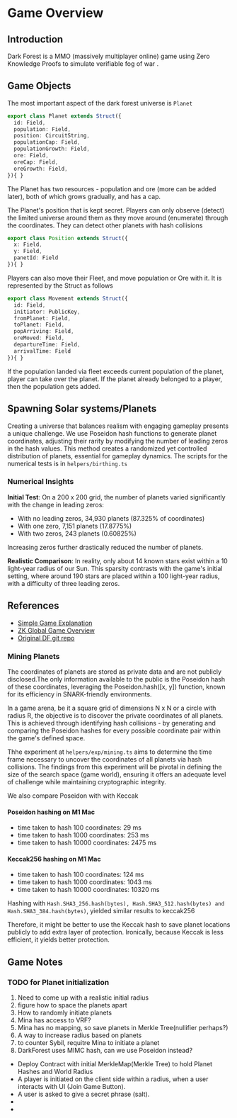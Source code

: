 # Game Overview

## Introduction 
Dark Forest is a MMO (massively multiplayer online) game using Zero Knowledge Proofs to simulate verifiable fog of war .

## Game Objects
The most important aspect of the dark forest universe is `Planet`

```typescript
export class Planet extends Struct({
  id: Field,
  population: Field,
  position: CircuitString,
  populationCap: Field,
  populationGrowth: Field,
  ore: Field,
  oreCap: Field,
  oreGrowth: Field,
}){ }
```

The Planet has two resources - population and ore (more can be added later), both of which grows gradually, and has a cap. 

The Planet's position that is kept secret. Players can only observe (detect) the limited universe around them as they move around (enumerate) through the coordinates. They can detect other planets with hash collisions 

```typescript
export class Position extends Struct({
  x: Field,
  y: Field,
  panetId: Field
}){ }

```

Players can also move their Fleet, and move population or Ore with it. It is represented by the Struct as follows

```typescript
export class Movement extends Struct({
  id: Field,
  initiator: PublicKey,
  fromPlanet: Field,
  toPlanet: Field,
  popArriving: Field,
  oreMoved: Field,
  departureTime: Field,
  arrivalTime: Field
}){ }
```

If the population landed via fleet exceeds current population of the planet, player can take over the planet. If the planet already belonged to a player, then the population gets added. 

## Spawning Solar systems/Planets
Creating a universe that balances realism with engaging gameplay presents a unique challenge. 
We use Poseidon hash functions to generate planet coordinates, adjusting their rarity by modifying the number of leading zeros in the hash values. This method creates a randomized yet controlled distribution of planets, essential for gameplay dynamics. The scripts for the numerical tests is in `helpers/birthing.ts` 

### Numerical Insights
**Initial Test**: On a 200 x 200 grid, the number of planets varied significantly with the change in leading zeros:

* With no leading zeros, 34,930 planets (87.325% of coordinates)
* With one zero, 7,151 planets (17.8775%)
* With two zeros, 243 planets (0.60825%)

Increasing zeros further drastically reduced the number of planets.

**Realistic Comparison**: In reality, only about 14 known stars exist within a 10 light-year radius of our Sun. This sparsity contrasts with the game's initial setting, where around 190 stars are placed within a 100 light-year radius, with a difficulty of three leading zeros.


## References 

* [Simple Game Explanation](https://trapdoortech.medium.com/dark-forest-one-interesting-game-with-zk-snark-technology-47528fa7691e)
* [ZK Global Game Overview](https://www.youtube.com/watch?v=nwUCccUS75k)
* [Original DF git repo](https://github.com/darkforest-eth)


### Mining Planets
The coordinates of planets are stored as private data and are not publicly disclosed.The only information available to the public is the Poseidon hash of these coordinates, leveraging the Poseidon.hash([x, y]) function, known for its efficiency in SNARK-friendly environments.

In a game arena, be it a square grid of dimensions N x N or a circle with radius R, the objective is to discover the private coordinates of all planets. This is achieved through identifying hash collisions - by generating and comparing the Poseidon hashes for every possible coordinate pair within the game's defined space.

Thhe experiment at `helpers/exp/mining.ts` aims to determine the time frame necessary to uncover the coordinates of all planets via hash collisions. The findings from this experiment will be pivotal in defining the size of the search space (game world), ensuring it offers an adequate level of challenge while maintaining cryptographic integrity.

We also compare Poseidon with with Keccak 

#### Poseidon hashing on M1 Mac
* time taken to hash 100 coordinates: 29 ms
* time taken to hash 1000 coordinates: 253 ms
* time taken to hash 10000 coordinates: 2475 ms

#### Keccak256 hashing on M1 Mac
* time taken to hash 100 coordinates: 124 ms
* time taken to hash 1000 coordinates: 1043 ms
* time taken to hash 10000 coordinates: 10320 ms

Hashing with `Hash.SHA3_256.hash(bytes), Hash.SHA3_512.hash(bytes) and Hash.SHA3_384.hash(bytes)`, yielded similar results to keccak256 

Therefore, it might be better to use the Keccak hash to save planet locations publicly to add extra layer of protection. Ironically, because Keccak is less efficient, it yields better protection.

## Game Notes

### TODO for Planet initialization

1. Need to come up with a realistic initial radius 
2. figure how to space the planets apart 
3. How to randomly initiate planets 
4. Mina has access to VRF?
5. Mina has no mapping, so save planets in Merkle Tree(nullifier perhaps?)
7. A way to increase radius based on planets 
9. to counter Sybil, requitre Mina to initiate a planet
10. DarkForest uses MIMC hash, can we use Poseidon instead? 


* Deploy Contract with initial MerkleMap(Merkle Tree) to hold Planet Hashes and World Radius
* A player is initiated on the client side within a radius, when a user interacts with UI (Join Game Button).
* A user is asked to give a secret phrase (salt).
* 
* 
   